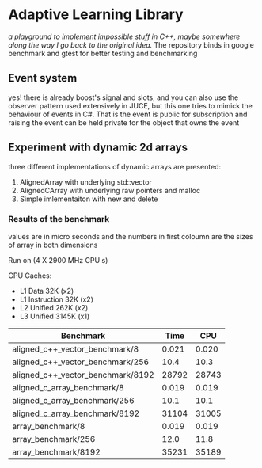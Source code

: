 # Adaptive Learning Library
*a playground to implement impossible stuff in C++, maybe somewhere along the way I go back to the original idea.*
The repository binds in google benchmark and gtest for better testing and benchmarking

## Event system 
yes! there is already boost's signal and slots, and you can also use the observer pattern used extensively in JUCE, but this one tries to mimick the behaviour of events in C#. That is the event is public for subscription and raising the event can be held private for the object that owns the event

## Experiment with dynamic 2d arrays
three different implementations of dynamic arrays are presented:
1. AlignedArray with underlying std::vector
2. AlignedCArray with underlying raw pointers and malloc
3. Simple imlementaiton with new and delete

### Results of the benchmark

values are in micro seconds and the numbers in first coloumn are the sizes of array in both dimensions

Run on (4 X 2900 MHz CPU s)

CPU Caches:
  * L1 Data 32K (x2)
  * L1 Instruction 32K (x2)
  * L2 Unified 262K (x2)
  * L3 Unified 3145K (x1)
  
Benchmark | Time | CPU 
--- | --- | ---
aligned_c++_vector_benchmark/8 | 0.021  | 0.020  
aligned_c++_vector_benchmark/256 | 10.4  | 10.3  
aligned_c++_vector_benchmark/8192 |     28792    |     28743
aligned_c_array_benchmark/8 |     0.019    |     0.019
aligned_c_array_benchmark/256 |      10.1    |      10.1 
aligned_c_array_benchmark/8192 |     31104    |     31005 
array_benchmark/8              |     0.019    |     0.019 
array_benchmark/256            |      12.0    |      11.8 
array_benchmark/8192           |     35231    |     35189

